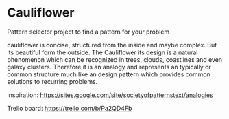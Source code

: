 Cauliflower
==========

Pattern selector project to find a pattern for your problem

cauliflower is concise, structured from the inside and maybe complex. But its
beautiful form the outside. The Cauliflower its design is a natural phenomenon
which can be recognized in trees, clouds, coastlines and even galaxy clusters.
Therefore it is an analogy and represents an typically or common structure much
like an design pattern which provides common solutions to recurring problems.

inspiration: https://sites.google.com/site/societyofpatternstext/analogies

Trello board: https://trello.com/b/Pa2QD4Fb
